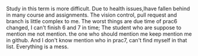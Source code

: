 Study in this term is more difficult.
Due to health issues,Ihave fallen behind in many course and assignments.
The vision control, pull request and branch is little complex to me.
The worst things are due time of prac6 changed, I can't finish 6 and 7 in time; The student who are suppose to mention me not mention. the one who should mention me keep mention me in github. And I don't know mention who in prac7, can't find myself in that list.
Everything is a mess.
